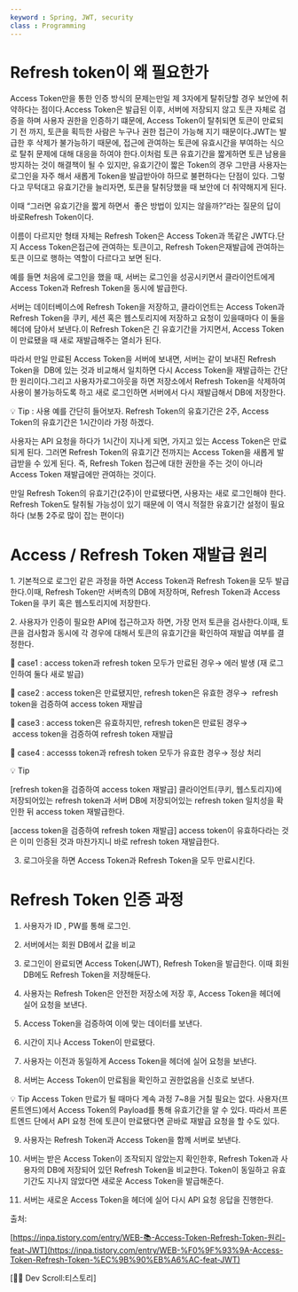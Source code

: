 ```yaml
---
keyword : Spring, JWT, security
class : Programming
---
```



# Refresh token이 왜 필요한가

Access Token만을 통한 인증 방식의 문제는만일 제 3자에게 탈취당할 경우 보안에 취약하다는 점이다.Access Token은 발급된 이후, 서버에 저장되지 않고 토큰 자체로 검증을 하며 사용자 권한을 인증하기 떄문에, Access Token이 탈취되면 토큰이 만료되기 전 까지, 토큰을 획득한 사람은 누구나 권한 접근이 가능해 지기 때문이다.JWT는 발급한 후 삭제가 불가능하기 때문에, 접근에 관여하는 토큰에 유효시간을 부여하는 식으로 탈취 문제에 대해 대응을 하여야 한다.이처럼 토큰 유효기간을 짧게하면 토큰 남용을 방지하는 것이 해결책이 될 수 있지만, 유효기간이 짧은 Token의 경우 그만큼 사용자는 로그인을 자주 해서 새롭게 Token을 발급받아야 하므로 불편하다는 단점이 있다. 그렇다고 무턱대고 유효기간을 늘리자면, 토큰을 탈취당했을 때 보안에 더 취약해지게 된다.

이때 “그러면 유효기간을 짧게 하면서  좋은 방법이 있지는 않을까?”라는 질문의 답이 바로Refresh Token이다.

이름이 다르지만 형태 자체는 Refresh Token은 Access Token과 똑같은 JWT다.단지 Access Token은접근에 관여하는 토큰이고, Refresh Token은재발급에 관여하는 토큰 이므로 행하는 역할이 다르다고 보면 된다.

예를 들면 처음에 로그인을 했을 때, 서버는 로그인을 성공시키면서 클라이언트에게Access Token과 Refresh Token을 동시에 발급한다.

서버는 데이터베이스에 Refresh Token을 저장하고, 클라이언트는 Access Token과 Refresh Token을 쿠키, 세션 혹은 웹스토리지에 저장하고 요청이 있을때마다 이 둘을 헤더에 담아서 보낸다.이 Refresh Token은 긴 유효기간을 가지면서, Access Token이 만료됐을 때 새로 재발급해주는 열쇠가 된다.

따라서 만일 만료된 Access Token을 서버에 보내면, 서버는 같이 보내진 Refresh Token을  DB에 있는 것과 비교해서 일치하면 다시 Access Token을 재발급하는 간단한 원리이다.그리고 사용자가로그아웃을 하면 저장소에서 Refresh Token을 삭제하여 사용이 불가능하도록 하고 새로 로그인하면 서버에서 다시 재발급해서 DB에 저장한다.

<aside> 💡 Tip : 사용 예를 간단히 들어보자. Refresh Token의 유효기간은 2주, Access Token의 유효기간은 1시간이라 가정 하겠다.

사용자는 API 요청을 하다가 1시간이 지나게 되면, 가지고 있는 Access Token은 만료 되게 된다. 그러면 Refresh Token의 유효기간 전까지는 Access Token을 새롭게 발급받을 수 있게 된다. 즉, Refresh Token 접근에 대한 권한을 주는 것이 아니라 Access Token 재발급에만 관여하는 것이다.

만일 Refresh Token의 유효기간(2주)이 만료됐다면, 사용자는 새로 로그인해야 한다. Refresh Token도 탈취될 가능성이 있기 때문에 이 역시 적절한 유효기간 설정이 필요하다 (보통 2주로 많이 잡는 편이다)

</aside>

# Access / Refresh Token 재발급 원리

1. 기본적으로 로그인 같은 과정을 하면 Access Token과 Refresh Token을 모두 발급한다.이때, Refresh Token만 서버측의 DB에 저장하며, Refresh Token과 Access Token을 쿠키 혹은 웹스토리지에 저장한다.

2. 사용자가 인증이 필요한 API에 접근하고자 하면, 가장 먼저 토큰을 검사한다.이때, 토큰을 검사함과 동시에 각 경우에 대해서 토큰의 유효기간을 확인하여 재발급 여부를 결정한다.

🔎 case1 : access token과 refresh token 모두가 만료된 경우→ 에러 발생 (재 로그인하여 둘다 새로 발급)

🔎 case2 : access token은 만료됐지만, refresh token은 유효한 경우→  refresh token을 검증하여 access token 재발급

🔎 case3 : access token은 유효하지만, refresh token은 만료된 경우→  access token을 검증하여 refresh token 재발급

🔎 case4 : accesss token과 refresh token 모두가 유효한 경우→ 정상 처리

<aside> 💡 Tip

[refresh token을 검증하여 access token 재발급] 클라이언트(쿠키, 웹스토리지)에 저장되어있는 refresh token과 서버 DB에 저장되어있는 refresh token 일치성을 확인한 뒤 access token 재발급한다.

[access token을 검증하여 refresh token 재발급] access token이 유효하다라는 것은 이미 인증된 것과 마찬가지니 바로 refresh token 재발급한다.

</aside>

3.  로그아웃을 하면 Access Token과 Refresh Token을 모두 만료시킨다.

# Refresh Token 인증 과정

1.  사용자가 ID , PW를 통해 로그인.
    
2.  서버에서는 회원 DB에서 값을 비교
    
3.  로그인이 완료되면 Access Token(JWT), Refresh Token을 발급한다. 이때 회원DB에도 Refresh Token을 저장해둔다.
    
4.  사용자는 Refresh Token은 안전한 저장소에 저장 후, Access Token을 헤더에 실어 요청을 보낸다.
    
5.  Access Token을 검증하여 이에 맞는 데이터를 보낸다.
    
6.  시간이 지나 Access Token이 만료됐다.
    
7.  사용자는 이전과 동일하게 Access Token을 헤더에 실어 요청을 보낸다.
    
8.  서버는 Access Token이 만료됨을 확인하고 권한없음을 신호로 보낸다.
    

<aside> 💡 Tip Access Token 만료가 될 때마다 계속 과정 7~8을 거칠 필요는 없다. 사용자(프론트엔드)에서 Access Token의 Payload를 통해 유효기간을 알 수 있다. 따라서 프론트엔드 단에서 API 요청 전에 토큰이 만료됐다면 곧바로 재발급 요청을 할 수도 있다.

</aside>

9.  사용자는 Refresh Token과 Access Token을 함께 서버로 보낸다.
    
10.  서버는 받은 Access Token이 조작되지 않았는지 확인한후, Refresh Token과 사용자의 DB에 저장되어 있던 Refresh Token을 비교한다. Token이 동일하고 유효기간도 지나지 않았다면 새로운 Access Token을 발급해준다.
    
11.  서버는 새로운 Access Token을 헤더에 실어 다시 API 요청 응답을 진행한다.
    

출처:

[](https://inpa.tistory.com/entry/WEB-%F0%9F%93%9A-Access-Token-Refresh-Token-%EC%9B%90%EB%A6%AC-feat-JWT)[https://inpa.tistory.com/entry/WEB-📚-Access-Token-Refresh-Token-원리-feat-JWT](https://inpa.tistory.com/entry/WEB-%F0%9F%93%9A-Access-Token-Refresh-Token-%EC%9B%90%EB%A6%AC-feat-JWT)

[👨‍💻 Dev Scroll:티스토리]